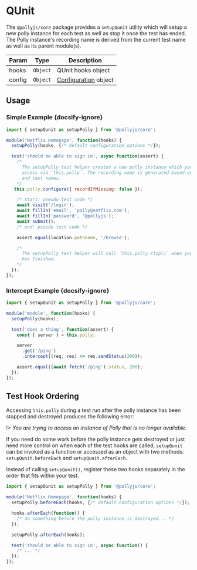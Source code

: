 # QUnit

The `@pollyjs/core` package provides a `setupQunit` utility which will setup
a new polly instance for each test as well as stop it once the test has ended.
The Polly instance's recording name is derived from the current test name as well as its
parent module(s).

| Param | Type | Description |
|  ---  | ---  |     ---     |
| hooks | `Object` | QUnit hooks object |
| config | `Object` | [Configuration](configuration) object |

## Usage

### Simple Example {docsify-ignore}

```js
import { setupQunit as setupPolly } from '@pollyjs/core';

module('Netflix Homepage', function(hooks) {
  setupPolly(hooks, {/* default configuration options */});

  test('should be able to sign in', async function(assert) {
    /*
      The setupPolly test helper creates a new polly instance which you can
      access via `this.polly`. The recording name is generated based on the module
      and test names.
    */
   this.polly.configure({ recordIfMissing: false });

    /* start: pseudo test code */
    await visit('/login');
    await fillIn('email', 'polly@netflix.com');
    await fillIn('password', '@pollyjs');
    await submit();
    /* end: pseudo test code */

    assert.equal(location.pathname, '/browse');

    /*
      The setupPolly test helper will call `this.polly.stop()` when your test
      has finished.
    */
  });
});
```

### Intercept Example {docsify-ignore}

```js
import { setupQunit as setupPolly } from '@pollyjs/core';

module('module', function(hooks) {
  setupPolly(hooks);

  test('does a thing', function(assert) {
    const { server } = this.polly;

    server
      .get('/ping')
      .intercept((req, res) => res.sendStatus(200));

    assert.equal((await fetch('/ping').status, 200);
  });
});
```

## Test Hook Ordering

Accessing `this.polly` during a test run after the polly instance has been
stopped and destroyed produces the following error:

!> _You are trying to access an instance of Polly that is no longer available._

If you need do some work before the polly instance gets destroyed or just need more control on when each of the test hooks are called, `setupQunit` can be invoked as a function or accessed as an object with two methods: `setupQunit.beforeEach` and `setupQunit.afterEach`.

Instead of calling `setupQunit()`, register these two hooks separately in the order that fits within your test.

```js
import { setupQunit as setupPolly } from '@pollyjs/core';

module('Netflix Homepage', function(hooks) {
  setupPolly.beforeEach(hooks, {/* default configuration options */});

  hooks.afterEach(function() {
    /* do something before the polly instance is destroyed... */
  });

  setupPolly.afterEach(hooks);

  test('should be able to sign in', async function() {
    /* ... */
  });
});

```

